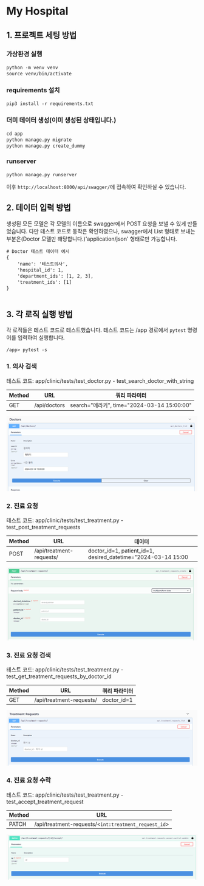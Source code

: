 # My Hospital

## 1. 프로젝트 세팅 방법
### 가상환경 실행
```
python -m venv venv
source venv/bin/activate
```
### requirements 설치
```
pip3 install -r requirements.txt
```
### 더미 데이터 생성(이미 생성된 상태입니다.)
```
cd app
python manage.py migrate
python manage.py create_dummy
```
### runserver
```
python manage.py runserver
```

이후 ```http://localhost:8000/api/swagger/```에 접속하여 확인하실 수 있습니다.
## 2. 데이터 입력 방법
생성된 모든 모델은 각 모델의 이름으로 swagger에서 POST 요청을 보낼 수 있게 만들었습니다.
다만 테스트 코드로 동작은 확인하였으나, swagger에서 List 형태로 보내는 부분은(Doctor 모델만 해당합니다.)'application/json' 형태로만 가능합니다.
```
# Doctor 테스트 데이터 예시
{
    'name': '테스트의사',
    'hospital_id': 1,
    'department_ids': [1, 2, 3],
    'treatment_ids': [1]
}


```

## 3. 각 로직 실행 방법

각 로직들은 테스트 코드로 테스트했습니다.
테스트 코드는 /app 경로에서 ```pytest``` 명령어를 입력하여 실행합니다.

```
/app> pytest -s
```

### 1. 의사 검색
테스트 코드: app/clinic/tests/test_doctor.py -  test_search_doctor_with_string


  | Method | URL          | 쿼리 파라미터                               |
  | ------ | ------------ | ------------------------------------------- |
  | GET    | /api/doctors | search="메라키", time="2024-03-14 15:00:00" |

![alt text](image.png)

### 2. 진료 요청
테스트 코드: app/clinic/tests/test_treatment.py - test_post_treatment_requests

  | Method | URL                      | 데이터                                                        |
  | ------ | ------------------------ | ------------------------------------------------------------- |
  | POST   | /api/treatment-requests/ | doctor_id=1, patient_id=1, desired_datetime="2024-03-14 15:00 |

![alt text](image-1.png)

### 3. 진료 요청 검색
테스트 코드: app/clinic/tests/test_treatment.py - test_get_treatment_requests_by_doctor_id

  | Method | URL                      | 쿼리 파라미터 |
  | ------ | ------------------------ | ------------- |
  | GET    | /api/treatment-requests/ | doctor_id=1   |

![alt text](image-2.png)

### 4. 진료 요청 수락
테스트 코드: app/clinic/tests/test_treatment.py - test_accept_treatment_request

  | Method | URL                                                              |
  | ------ | ---------------------------------------------------------------- |
  | PATCH  | /api/treatment-requests/<```int:treatment_request_id```><accept> |

![alt text](image-3.png)
